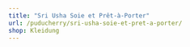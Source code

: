 ```yaml
---
title: "Sri Usha Soie et Prêt-à-Porter"
url: /puducherry/sri-usha-soie-et-pret-a-porter/
shop: Kleidung
---
```

